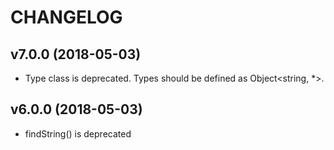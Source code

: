 # CHANGELOG

## v7.0.0 (2018-05-03)
- Type class is deprecated. Types should be defined as Object<string, *>.

## v6.0.0 (2018-05-03)
- findString() is deprecated